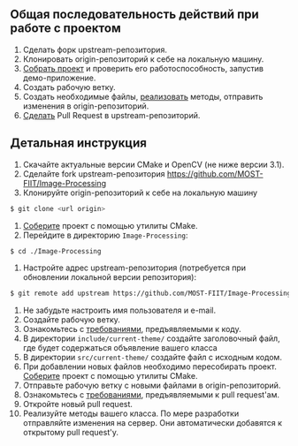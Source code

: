 ## Общая последовательность действий при работе с проектом

  1. Сделать форк upstream-репозитория.
  1. Клонировать origin-репозиторий к себе на локальную машину.
  1. [Собрать проект](README_2.md) и проверить его работоспособность, запустив демо-приложение.
  1. Создать рабочую ветку.
  1. Создать необходимые файлы, [реализовать](README_3.md) методы, отправить изменения в origin-репозиторий.
  1. [Сделать](README_4.md) Pull Request в upstream-репозиторий.
  
  
## Детальная инструкция

  1. Скачайте актуальные версии CMake и OpenCV (не ниже версии 3.1).
  1. Сделайте fork upstream-репозитория <https://github.com/MOST-FIIT/Image-Processing>
  1. Клонируйте origin-репозиторий к себе на локальную машину
  
  ```bash
  $ git clone <url origin>
  ```
  1. [Соберите](README_2.md) проект с помощью утилиты CMake. 
  1. Перейдите в директорию `Image-Processing`:

  ```bash
  $ cd ./Image-Processing
  ```
  1. Настройте адрес upstream-репозитория (потребуется при обновлении локальной
     версии репозитория):

  ```bash
  $ git remote add upstream https://github.com/MOST-FIIT/Image-Processing
  ```
  1. Не забудьте настроить имя пользователя и e-mail.
  1. Создайте рабочую ветку.
  1. Ознакомьтесь с [требованиями](README_3.md), предъявляемыми к коду.
  1. В директории `include/current-theme/` создайте заголовочный файл, где будет содержаться объявление вашего класса
  1. В директории `src/current-theme/` создайте файл с исходным кодом.
  1. При добавлении новых файлов необходимо пересобирать проект. [Соберите](README_2.md) проект с помощью утилиты CMake. 
  1. Отправьте рабочую ветку с новыми файлами в origin-репозиторий. 
  1. Ознакомьтесь с [требованиями](README_4.md), предъявляемыми к pull request'ам.
  1. Откройте новый pull request.
  1. Реализуйте методы вашего класса. По мере разработки отправляйте изменения на сервер. Они автоматически добавятся к открытому pull request'у.
  
  
